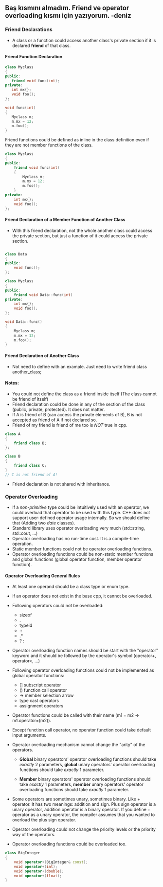 ## Baş kısmını almadım. Friend ve operator overloading kısmı için yazıyorum. -deniz


### Friend Declarations

* A class or a function could access another class's private section if it is declared **friend** of that class.

#### Friend Function Declaration

 ```cpp
class Myclass
{
public:
	friend void func(int);
private:
	int mx{};
	void foo();
};

void func(int)
{
	Myclass m;
	m.mx = 12;
	m.foo();
}

```

Friend functions could be defined as inline in the class definition even if they are not member functions of the class.

```cpp
class Myclass
{
public:
	friend void func(int)
	{
		Myclass m;
		m.mx = 12;
		m.foo();
	}
private:
	int mx{};
	void foo();
};
```

#### Friend Declaration of a Member Function of Another Class

* With this friend declaration, not the whole another class could access the private section, but just a function of it could access the private section.


```cpp

class Data 
{
public:
	void func();
};

class Myclass
{
public:
	friend void Data::func(int)
private:
	int mx{};
	void foo();
};

void Data::func()
{
	Myclass m;
	m.mx = 12;
	m.foo();
}
```

#### Friend Declaration of Another Class

*  Not need to define with an example. Just need to write 
	friend class another_class;

#### Notes:
* You could not define the class as a friend inside itself (The class cannot be friend of itself)
* Friend declaration could be done in any of the section of the class (public, private, protected). It does not matter.
* If A is friend of B (can access the private elements of B), B is not accepted as friend of A if not declared so.
* Friend of my friend is friend of me too is *NOT* true in cpp. 
```cpp
class A
{
	friend class B;
};

class B 
{
	friend class C;
}
// C is not friend of A!
```

* Friend declaration is not shared with inheritance.

### Operator Overloading

* If a *non-primitive* type could be intuitively used with an operator, we could overload that operator to be used with this type. C++ does not support user-defined operator usage internally. So we should define that (Adding two *date* classes).
* Standard library uses operator overloading very much (std::string, std::cout, ...)
* Operator overloading has no run-time cost. It is a compile-time operation.
* Static member functions could not be operator overloading functions.
* Operator overloading functions could be non-static member functions and global functions (global operator function, member operator function).


#### Operator Overloading General Rules
* At least one operand should be a class type or enum type.
* If an operator does not exist in the base cpp, it cannot be overloaded.
* Following operators could not be overloaded:
	* sizeof
	* .
	* typeid
	* ::
	* .*
	* ? :
* Operator overloading function names should be start with the "operator" keyword and it should be followed by the operator's symbol (operator+, operator<, ...)
* Following operator overloading functions could not be implemented as global operator functions:
	* [] subscript operator
	* () function call operator
	* -> member selection arrow
	* type cast operators
	* assignment operators
* Operator functions could be called with their name (m1 = m2 -> m1.operator=(m2)).
* Except function call operator, no operator function could take default input arguments.
* Operator overloading mechanism cannot change the "arity" of the operators. 
  
	* **Global** binary operators' operator overloading functions should take *exactly* 2 parameters, **global** unary operators' operator overloading functions should take *exactly* 1 parameter. 
	  
	* **Member** binary operators' operator overloading functions should take *exactly* 1 parameters, **member** unary operators' operator overloading functions should take *exactly* 1 parameter.
* Some operators are sometimes unary, sometimes binary. Like + operator. It has two meanings: addition and sign. Plus sign operator is a unary operator, addition operator is a binary operator. 
	If you define + operator as a unary operator, the compiler assumes that you wanted to overload the plus sign operator.
* Operator overloading could not change the priority levels or the priority way of the operators.
* Operator overloading functions could be overloaded too.
```cpp
class BigInteger
{
	void operator+(BigInteger& const);
	void operator+(int);
	void operator+(double);
	void operator+(float);
}
```

